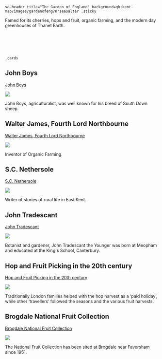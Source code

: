 `ve-header title="The Garden of England" background=gh:kent-map/images/gardenofeng/nrseasalter .sticky`

Famed for its cherries, hops and fruit, organic farming, and the modern day greenhouses of Thanet Earth.

# &nbsp; 
`.cards`

## John Boys

[John Boys](/18c/18c-boys-biography/)

![](https://raw.githubusercontent.com/kent-map/images/main/thumbnails/shepherds_in_sackcloth1.jpg)

John Boys, agriculturalist, was well known for his breed of South Down sheep. 

## Walter James, Fourth Lord Northbourne

[Walter James, Fourth Lord Northbourne](/20c/20c-northbourne-biography/)

![](https://raw.githubusercontent.com/kent-map/images/main/thumbnails/garden_Walter_James_Fourth_Lord_Northbourne.jpg)

Inventor of Organic Farming.

## S.C. Nethersole

[S.C. Nethersole](/20c/20c-nethersole-biography)

![](https://raw.githubusercontent.com/kent-map/images/main/thumbnails/landscape_S_C_Nethersole.jpg)

Writer of stories of rural life in East Kent.

## John Tradescant

[John Tradescant](/17c/17c-john-tradescant-younger/)

![](https://raw.githubusercontent.com/kent-map/images/main/thumbnails/garden_John_Tradescant.jpg)

Botanist and gardener, John Tradescant the Younger was born at Meopham and educated at the King's School, Canterbury.

## Hop and Fruit Picking in the 20th century

[Hop and Fruit Picking in the 20th century](/20c/20c-hop-picking/)

![](https://raw.githubusercontent.com/kent-map/images/main/thumbnails/21c_1.jpg)

Traditionally London families helped with the hop harvest as a ‘paid holiday’, while other ‘travellers’ followed the seasons and the various fruit harvests.

## Brogdale National Fruit Collection

[Brogdale National Fruit Collection](/21c/21c-brogdale/)

![](https://raw.githubusercontent.com/kent-map/images/main/thumbnails/garden_Brogdale_National_Fruit_Collection.jpg)

The National Fruit Collection has been sited at Brogdale near Faversham since 1951.
